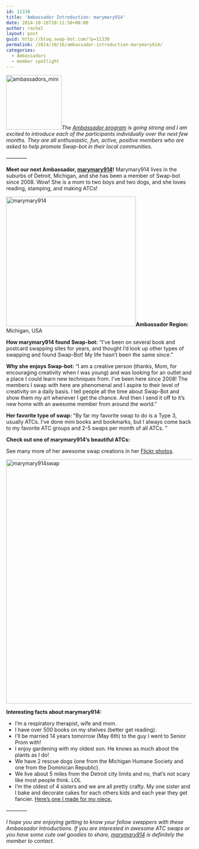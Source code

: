 ```yaml
---
id: 11338
title: 'Ambassador Introduction: marymary914'
date: 2014-10-16T10:11:58+00:00
author: rachel
layout: post
guid: http://blog.swap-bot.com/?p=11338
permalink: /2014/10/16/ambassador-introduction-marymary914/
categories:
  - Ambassadors
  - member spotlight
---
```

[<img src="http://blog.swap-bot.com/wp-content/uploads/2014/07/ambassadors_mini.jpg" alt="ambassadors_mini" width="150" height="147" class="alignright size-full wp-image-11173" />](http://blog.swap-bot.com/wp-content/uploads/2014/07/ambassadors_mini.jpg)_The [Ambassador program](http://blog.swap-bot.com/2014/06/09/introducing-our-new-swap-bot-ambassadors/) is going strong and I am excited to introduce each of the participants individually over the next few months. They are all enthusiastic, fun, active, positive members who are asked to help promote Swap-bot in their local communities._

&#8212;&#8212;&#8212;&#8212;

**Meet our next Ambassador, [marymary914](http://www.swap-bot.com/user:marymary914)!** Marymary914 lives in the suburbs of Detroit, Michigan, and she has been a member of Swap-bot since 2008. Wow! She is a mom to two boys and two dogs, and she loves reading, stamping, and making ATCs!

<img src="http://blog.swap-bot.com/wp-content/uploads/2014/10/marymary914.jpg" alt="marymary914" width="350" height="350" class="alignright size-full wp-image-11339" />**Ambassador Region:** Michigan, USA

**How marymary914 found Swap-bot:** &#8220;I&#8217;ve been on several book and postcard swapping sites for years, and thought I&#8217;d look up other types of swapping and found Swap-Bot! My life hasn&#8217;t been the same since.&#8221;

**Why she enjoys Swap-bot:** &#8220;I am a creative person (thanks, Mom, for encouraging creativity when I was young) and was looking for an outlet and a place I could learn new techniques from. I&#8217;ve been here since 2008! The members I swap with here are phenomenal and I aspire to their level of creativity on a daily basis. I tell people all the time about Swap-Bot and show them my art whenever I get the chance. And then I send it off to it&#8217;s new home with an awesome member from around the world.&#8221;

**Her favorite type of swap:** &#8220;By far my favorite swap to do is a Type 3, usually ATCs. I&#8217;ve done mini books and bookmarks, but I always come back to my favorite ATC groups and 2-5 swaps per month of all ATCs. &#8221; 

**Check out one of marymary914&#8217;s beautiful ATCs:**
  
See many more of her awesome swap creations in her [Flickr photos](https://www.flickr.com/photos/mo31508/).

<img src="http://blog.swap-bot.com/wp-content/uploads/2014/10/marymary914swap.jpg" alt="marymary914swap" width="600" height="659" class="alignnone size-full wp-image-11340" />

**Interesting facts about marymary914:** 

  * I&#8217;m a respiratory therapist, wife and mom.
  * I have over 500 books on my shelves (better get reading).
  * I&#8217;ll be married 14 years tomorrow (May 6th) to the guy I went to Senior Prom with!
  * I enjoy gardening with my oldest son. He knows as much about the plants as I do!
  * We have 2 rescue dogs (one from the Michigan Humane Society and one from the Dominican Republic).
  * We live about 5 miles from the Detroit city limits and no, that&#8217;s not scary like most people think. LOL 
  * I&#8217;m the oldest of 4 sisters and we are all pretty crafty. My one sister and I bake and decorate cakes for each others kids and each year they get fancier. [Here&#8217;s one I made for my niece.](https://www.facebook.com/photo.php?fbid=10151424200862666&l=f6635c5f57)

&#8212;&#8212;&#8212;&#8212;

_I hope you are enjoying getting to know your fellow swappers with these Ambassador Introductions. If you are interested in awesome ATC swaps or you have some cute owl goodies to share, [marymary914](http://www.swap-bot.com/user:marymary914) is definitely the member to contact._